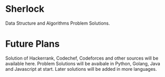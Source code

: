 # Sherlock
Data Structure and Algorithms Problem Solutions.

# Future Plans

Solution of Hackerrank, Codechef, Codeforces and other sources will be available here.
Problem Solutions will be avaibale in Python, Golang, Java and Javascript at start.
Later solutions will be added in more languages. 
